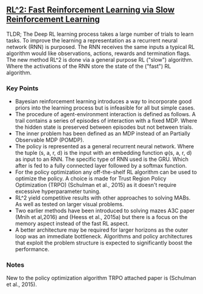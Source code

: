 ## [RL^2: Fast Reinforcement Learning via Slow Reinforcement Learning](https://openreview.net/pdf?id=HkLXCE9lx)

TLDR; The Deep RL  learning process takes a large number of trials to learn tasks. To improve the learning a representation as a recurrent neural network (RNN) is purposed. The RNN receives the same inputs a typical RL algorithm would like observations, actions, rewards and termination flags. The new method RL^2 is done via a general purpose RL ("slow") algorithm. Where the activations of the RNN store the state of the ("fast") RL algorithm.

### Key Points
- Bayesian reinforcement learning introduces a way to incorporate good priors into the learning process but is infeasible for all but simple cases.
- The procedure of agent-environment interaction is defined as follows. A trail contains a series of episodes of interaction with a fixed MDP. Where the hidden state is preserved between episodes but not between trials.
- The inner problem has been defined as an MDP instead of an Partially Observable MDP (POMDP). 
- The policy is represented as a general recurrent neural network. Where the tuple (s, a, r, d) is the input with an embedding function φ(s, a, r, d) as input to an RNN. The specific type of RNN used is the GRU. Which after is fed to a fully connected layer followed by a softmax function. 
- For the policy optimization any off-the-shelf RL algorithm can be used to optimize the policy. A choice is made for Trust Region Policy Optimization (TRPO) (Schulman et al., 2015) as it doesn't require excessive hyperparameter tuning. 
- RL^2 yield competitive results with other approaches to solving MABs. As well as tested on larger visual problems.
- Two earlier methods have been introduced to solving mazes A3C paper (Mnih et al,2016) and (Heess et al., 2015a) but there is a focus on the memory aspect instead of the fast RL aspect.
- A better architecture may be required for larger horizons as the outer loop was an immediate bottleneck. Algorithms and policy architectures that exploit the problem structure is expected to significantly boost the performance.

### Notes
New to the policy optimization algorithm TRPO attached paper is (Schulman et al., 2015).